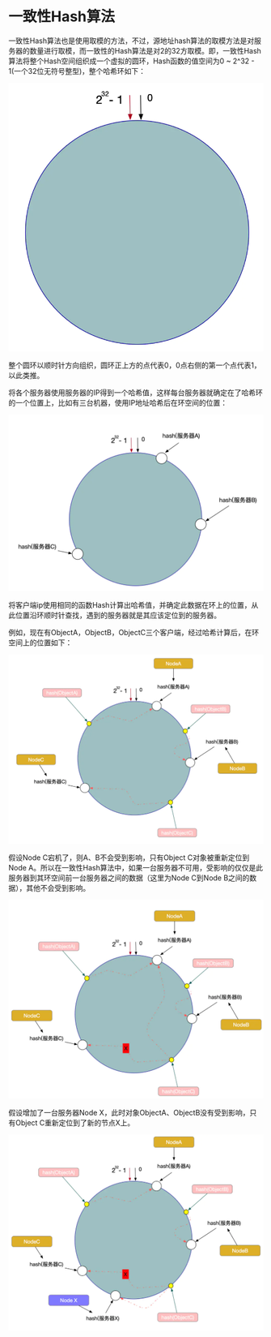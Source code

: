 # 一致性Hash算法

一致性Hash算法也是使用取模的方法，不过，源地址hash算法的取模方法是对服务器的数量进行取模，而一致性的Hash算法是对2的32方取模。即，一致性Hash算法将整个Hash空间组织成一个虚拟的圆环，Hash函数的值空间为0 ~ 2^32 - 1(一个32位无符号整型)，整个哈希环如下：

![](img/y1.png)

整个圆环以顺时针方向组织，圆环正上方的点代表0，0点右侧的第一个点代表1，以此类推。

将各个服务器使用服务器的IP得到一个哈希值，这样每台服务器就确定在了哈希环的一个位置上，比如有三台机器，使用IP地址哈希后在环空间的位置：

![](img/y2.png)

将客户端ip使用相同的函数Hash计算出哈希值，并确定此数据在环上的位置，从此位置沿环顺时针查找，遇到的服务器就是其应该定位到的服务器。

例如，现在有ObjectA，ObjectB，ObjectC三个客户端，经过哈希计算后，在环空间上的位置如下：

![](img/y3.png)

假设Node C宕机了，则A、B不会受到影响，只有Object C对象被重新定位到Node A。所以在一致性Hash算法中，如果一台服务器不可用，受影响的仅仅是此服务器到其环空间前一台服务器之间的数据（这里为Node C到Node B之间的数据），其他不会受到影响。

![](img/y4.png)

假设增加了一台服务器Node X，此时对象ObjectA、ObjectB没有受到影响，只有Object C重新定位到了新的节点X上。

![](img/y5.png)

